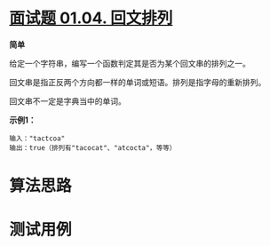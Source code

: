 # [面试题 01.04. 回文排列][cnTitle]

**简单**

给定一个字符串，编写一个函数判定其是否为某个回文串的排列之一。

回文串是指正反两个方向都一样的单词或短语。排列是指字母的重新排列。

回文串不一定是字典当中的单词。



**示例1：** 

```
输入："tactcoa"
输出：true（排列有"tacocat"、"atcocta"，等等）

```






# 算法思路

# 测试用例
```
```

[cnTitle]: https://leetcode-cn.com/problems/palindrome-permutation-lcci/

